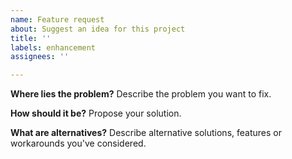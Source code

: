 ```yaml
---
name: Feature request
about: Suggest an idea for this project
title: ''
labels: enhancement
assignees: ''

---
```


**Where lies the problem?**
Describe the problem you want to fix.

**How should it be?**
Propose your solution.

**What are alternatives?**
Describe alternative solutions, features or workarounds you've considered.
